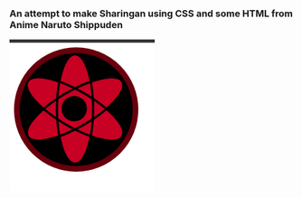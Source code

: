 ### An attempt to make Sharingan using CSS and some HTML from Anime Naruto Shippuden

![](./sharingan.png)

